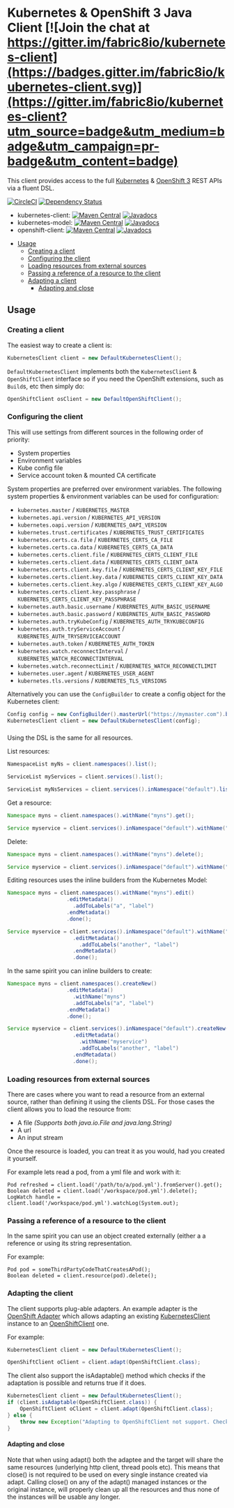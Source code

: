 # Kubernetes & OpenShift 3 Java Client [![Join the chat at https://gitter.im/fabric8io/kubernetes-client](https://badges.gitter.im/fabric8io/kubernetes-client.svg)](https://gitter.im/fabric8io/kubernetes-client?utm_source=badge&utm_medium=badge&utm_campaign=pr-badge&utm_content=badge)
This client provides access to the full [Kubernetes](http://kubernetes.io/) &
[OpenShift 3](http://openshift.org/) REST APIs via a fluent DSL.

[![CircleCI](https://img.shields.io/circleci/project/fabric8io/kubernetes-client.svg?maxAge=2592000)](https://circleci.com/gh/fabric8io/kubernetes-client)
[![Dependency Status](https://dependencyci.com/github/fabric8io/kubernetes-client/badge)](https://dependencyci.com/github/fabric8io/kubernetes-client)

* kubernetes-client: [![Maven Central](https://img.shields.io/maven-central/v/io.fabric8/kubernetes-client.svg?maxAge=2592000)](http://search.maven.org/#search%7Cga%7C1%7Cg%3Aio.fabric8%20a%3Akubernetes-client)
[![Javadocs](http://www.javadoc.io/badge/io.fabric8/kubernetes-client.svg?color=blue)](http://www.javadoc.io/doc/io.fabric8/kubernetes-client)
* kubernetes-model: [![Maven Central](https://img.shields.io/maven-central/v/io.fabric8/kubernetes-model.svg?maxAge=2592000)](http://search.maven.org/#search%7Cga%7C1%7Cg%3Aio.fabric8%20a%3Akubernetes-model)
[![Javadocs](http://www.javadoc.io/badge/io.fabric8/kubernetes-model.svg?color=blue)](http://www.javadoc.io/doc/io.fabric8/kubernetes-model)
* openshift-client: [![Maven Central](https://img.shields.io/maven-central/v/io.fabric8/openshift-client.svg?maxAge=2592000)](http://search.maven.org/#search%7Cga%7C1%7Cg%3Aio.fabric8%20a%3Aopenshift-client)
[![Javadocs](http://www.javadoc.io/badge/io.fabric8/openshift-client.svg?color=blue)](http://www.javadoc.io/doc/io.fabric8/openshift-client)

- [Usage](#usage)
    - [Creating a client](#creating-a-client)
    - [Configuring the client](#configuring-the-client)
    - [Loading resources from external sources](#loading-resources-from-external-sources)
    - [Passing a reference of a resource to the client](#passing-a-reference-of-a-resource-to-the-client)
    - [Adapting a client](#adaptin-a-client)
        - [Adapting and close](#adapting-and-close)

## Usage

### Creating a client
The easiest way to create a client is:

```java
KubernetesClient client = new DefaultKubernetesClient();
```

`DefaultKubernetesClient` implements both the `KubernetesClient` & `OpenShiftClient` interface so if you need the
OpenShift extensions, such as `Build`s, etc then simply do:

```java
OpenShiftClient osClient = new DefaultOpenShiftClient();
```

### Configuring the client

This will use settings from different sources in the following order of priority:

* System properties
* Environment variables
* Kube config file
* Service account token & mounted CA certificate

System properties are preferred over environment variables. The following system properties & environment variables can be used for configuration:

* `kubernetes.master` / `KUBERNETES_MASTER`
* `kubernetes.api.version` / `KUBERNETES_API_VERSION`
* `kubernetes.oapi.version` / `KUBERNETES_OAPI_VERSION`
* `kubernetes.trust.certificates` / `KUBERNETES_TRUST_CERTIFICATES`
* `kubernetes.certs.ca.file` / `KUBERNETES_CERTS_CA_FILE`
* `kubernetes.certs.ca.data` / `KUBERNETES_CERTS_CA_DATA`
* `kubernetes.certs.client.file` / `KUBERNETES_CERTS_CLIENT_FILE`
* `kubernetes.certs.client.data` / `KUBERNETES_CERTS_CLIENT_DATA`
* `kubernetes.certs.client.key.file` / `KUBERNETES_CERTS_CLIENT_KEY_FILE`
* `kubernetes.certs.client.key.data` / `KUBERNETES_CERTS_CLIENT_KEY_DATA`
* `kubernetes.certs.client.key.algo` / `KUBERNETES_CERTS_CLIENT_KEY_ALGO`
* `kubernetes.certs.client.key.passphrase` / `KUBERNETES_CERTS_CLIENT_KEY_PASSPHRASE`
* `kubernetes.auth.basic.username` / `KUBERNETES_AUTH_BASIC_USERNAME`
* `kubernetes.auth.basic.password` / `KUBERNETES_AUTH_BASIC_PASSWORD`
* `kubernetes.auth.tryKubeConfig` / `KUBERNETES_AUTH_TRYKUBECONFIG`
* `kubernetes.auth.tryServiceAccount` / `KUBERNETES_AUTH_TRYSERVICEACCOUNT`
* `kubernetes.auth.token` / `KUBERNETES_AUTH_TOKEN`
* `kubernetes.watch.reconnectInterval` / `KUBERNETES_WATCH_RECONNECTINTERVAL`
* `kubernetes.watch.reconnectLimit` / `KUBERNETES_WATCH_RECONNECTLIMIT`
* `kubernetes.user.agent` / `KUBERNETES_USER_AGENT`
* `kubernetes.tls.versions` / `KUBERNETES_TLS_VERSIONS`

Alternatively you can use the `ConfigBuilder` to create a config object for the Kubernetes client:

```java
Config config = new ConfigBuilder().masterUrl("https://mymaster.com").build;
KubernetesClient client = new DefaultKubernetesClient(config);
```

###
Using the DSL is the same for all resources.

List resources:

```java
NamespaceList myNs = client.namespaces().list();

ServiceList myServices = client.services().list();

ServiceList myNsServices = client.services().inNamespace("default").list();
```

Get a resource:

```java
Namespace myns = client.namespaces().withName("myns").get();

Service myservice = client.services().inNamespace("default").withName("myservice").get();
```

Delete:

```java
Namespace myns = client.namespaces().withName("myns").delete();

Service myservice = client.services().inNamespace("default").withName("myservice").delete();
```

Editing resources uses the inline builders from the Kubernetes Model:

```java
Namespace myns = client.namespaces().withName("myns").edit()
                   .editMetadata()
                     .addToLabels("a", "label")
                   .endMetadata()
                   .done();

Service myservice = client.services().inNamespace("default").withName("myservice").edit()
                     .editMetadata()
                       .addToLabels("another", "label")
                     .endMetadata()
                     .done();
```

In the same spirit you can inline builders to create:

```java
Namespace myns = client.namespaces().createNew()
                   .editMetadata()
                     .withName("myns")
                     .addToLabels("a", "label")
                   .endMetadata()
                   .done();

Service myservice = client.services().inNamespace("default").createNew()
                     .editMetadata()
                       .withName("myservice")
                       .addToLabels("another", "label")
                     .endMetadata()
                     .done();
```

### Loading resources from external sources

There are cases where you want to read a resource from an external source, rather than defining it using the clients DSL.
For those cases the client allows you to load the resource from:

- A file *(Supports both java.io.File and java.lang.String)*
- A url
- An input stream

Once the resource is loaded, you can treat it as you would, had you created it yourself.

For example lets read a pod, from a yml file and work with it:

    Pod refreshed = client.load('/path/to/a/pod.yml').fromServer().get();    
    Boolean deleted = client.load('/workspace/pod.yml').delete();
    LogWatch handle = client.load('/workspace/pod.yml').watchLog(System.out);
    
### Passing a reference of a resource to the client

In the same spirit you can use an object created externally (either a a reference or using its string representation.

For example:

    Pod pod = someThirdPartyCodeThatCreatesAPod();
    Boolean deleted = client.resource(pod).delete();

### Adapting the client

The client supports plug-able adapters. An example adapter is the [OpenShift Adapter](openshift-client/src/main/java/io/fabric8/openshift/client/OpenShiftExtensionAdapter.java)
which allows adapting an existing [KubernetesClient](kubernetes-client/src/main/java/io/fabric8/kubernetes/client/KubernetesClient.java) instance to an [OpenShiftClient](openshift-client/src/main/java/io/fabric8/openshift/client/OpenShiftClient.java) one.

 For example:

```java
KubernetesClient client = new DefaultKubernetesClient();

OpenShiftClient oClient = client.adapt(OpenShiftClient.class);
```

The client also support the isAdaptable() method which checks if the adaptation is possible and returns true if it does.

```java
KubernetesClient client = new DefaultKubernetesClient();
if (client.isAdaptable(OpenShiftClient.class)) {
    OpenShiftClient oClient = client.adapt(OpenShiftClient.class);
} else {
    throw new Exception("Adapting to OpenShiftClient not support. Check if adapter is present, and that env provides /oapi root path.");
}
```

#### Adapting and close
Note that when using adapt() both the adaptee and the target will share the same resources (underlying http client, thread pools etc).
This means that close() is not required to be used on every single instance created via adapt.
Calling close() on any of the adapt() managed instances or the original instance, will properly clean up all the resources and thus none of the instances will be usable any longer.
